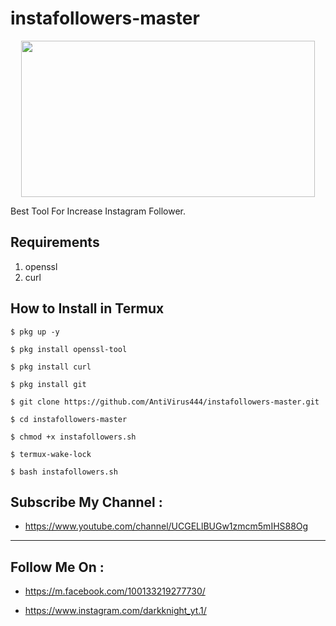 # instafollowers-master
<p align="center">
 <img src="https://file:///storage/emulated/0/Download/Screenshot_20220224-134231_1.webp" width="470" height="250">
</p>
Best Tool For Increase Instagram Follower.

## Requirements
1. openssl
2. curl

## How to Install in Termux

`$ pkg up -y`

`$ pkg install openssl-tool`

`$ pkg install curl`

`$ pkg install git`

`$ git clone https://github.com/AntiVirus444/instafollowers-master.git`

`$ cd instafollowers-master`

`$ chmod +x instafollowers.sh`

`$ termux-wake-lock`

`$ bash instafollowers.sh`

## Subscribe My Channel :
* https://www.youtube.com/channel/UCGELlBUGw1zmcm5mIHS88Og
---

##  Follow Me On :


* https://m.facebook.com/100133219277730/
  
* https://www.instagram.com/darkknight_yt.1/


